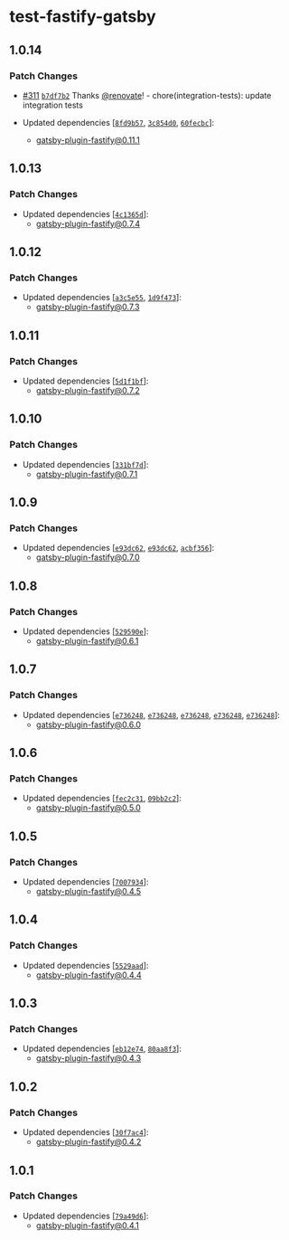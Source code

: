 # test-fastify-gatsby

## 1.0.14

### Patch Changes

- [#311](https://github.com/gatsby-uc/plugins/pull/311) [`b7df7b2`](https://github.com/gatsby-uc/plugins/commit/b7df7b2a2ae97f55cb0025bdb12b5b52e4e7bcd3) Thanks [@renovate](https://github.com/apps/renovate)! - chore(integration-tests): update integration tests

- Updated dependencies [[`8fd9b57`](https://github.com/gatsby-uc/plugins/commit/8fd9b577189c98ddbacc0afb37a3cf3d756ea199), [`3c854d0`](https://github.com/gatsby-uc/plugins/commit/3c854d0fd7c4bb81c894a08d6dca0ca2c18f7025), [`60fecbc`](https://github.com/gatsby-uc/plugins/commit/60fecbc600ce57bf82887a78f4e4d9a430b35f00)]:
  - gatsby-plugin-fastify@0.11.1

## 1.0.13

### Patch Changes

- Updated dependencies [[`4c1365d`](https://github.com/gatsby-uc/plugins/commit/4c1365d639ecb1f0409d72db4e15593706d82639)]:
  - gatsby-plugin-fastify@0.7.4

## 1.0.12

### Patch Changes

- Updated dependencies [[`a3c5e55`](https://github.com/gatsby-uc/plugins/commit/a3c5e55542ad0b3dd97afcc04d686a00d44bdbe3), [`1d9f473`](https://github.com/gatsby-uc/plugins/commit/1d9f4732872028be5cd8e77e7af15c478d392311)]:
  - gatsby-plugin-fastify@0.7.3

## 1.0.11

### Patch Changes

- Updated dependencies [[`5d1f1bf`](https://github.com/gatsby-uc/plugins/commit/5d1f1bf7989c119540760dc40ae7bc4dcf822836)]:
  - gatsby-plugin-fastify@0.7.2

## 1.0.10

### Patch Changes

- Updated dependencies [[`331bf7d`](https://github.com/gatsby-uc/plugins/commit/331bf7d2464701f8dab39c8e680efa3c996f056b)]:
  - gatsby-plugin-fastify@0.7.1

## 1.0.9

### Patch Changes

- Updated dependencies [[`e93dc62`](https://github.com/gatsby-uc/plugins/commit/e93dc62044ce2ac2069d80c339247901b4416ece), [`e93dc62`](https://github.com/gatsby-uc/plugins/commit/e93dc62044ce2ac2069d80c339247901b4416ece), [`acbf356`](https://github.com/gatsby-uc/plugins/commit/acbf356b305eff55f4ef96c77fbb47b2360319da)]:
  - gatsby-plugin-fastify@0.7.0

## 1.0.8

### Patch Changes

- Updated dependencies [[`529590e`](https://github.com/gatsby-uc/plugins/commit/529590eb9e83ec4188ad9ef23eca9c9d14fb8729)]:
  - gatsby-plugin-fastify@0.6.1

## 1.0.7

### Patch Changes

- Updated dependencies [[`e736248`](https://github.com/gatsby-uc/plugins/commit/e736248513e6bdbeb29cbedd06b79ed40ac0294f), [`e736248`](https://github.com/gatsby-uc/plugins/commit/e736248513e6bdbeb29cbedd06b79ed40ac0294f), [`e736248`](https://github.com/gatsby-uc/plugins/commit/e736248513e6bdbeb29cbedd06b79ed40ac0294f), [`e736248`](https://github.com/gatsby-uc/plugins/commit/e736248513e6bdbeb29cbedd06b79ed40ac0294f), [`e736248`](https://github.com/gatsby-uc/plugins/commit/e736248513e6bdbeb29cbedd06b79ed40ac0294f)]:
  - gatsby-plugin-fastify@0.6.0

## 1.0.6

### Patch Changes

- Updated dependencies [[`fec2c31`](https://github.com/gatsby-uc/plugins/commit/fec2c31d1d64a51d6b99297ff0c1345ec2f4bad3), [`09bb2c2`](https://github.com/gatsby-uc/plugins/commit/09bb2c272f7127a732e1ad54d2b8fb38db054523)]:
  - gatsby-plugin-fastify@0.5.0

## 1.0.5

### Patch Changes

- Updated dependencies [[`7007934`](https://github.com/gatsby-uc/plugins/commit/700793427bf754a8449717179d51dabe76096d81)]:
  - gatsby-plugin-fastify@0.4.5

## 1.0.4

### Patch Changes

- Updated dependencies [[`5529aad`](https://github.com/gatsby-uc/plugins/commit/5529aadf0f65c4b0c193131d606c3ce7d8d06651)]:
  - gatsby-plugin-fastify@0.4.4

## 1.0.3

### Patch Changes

- Updated dependencies [[`eb12e74`](https://github.com/gatsby-uc/plugins/commit/eb12e74e05268ee7778f00711772749cd7d8ab6c), [`80aa8f3`](https://github.com/gatsby-uc/plugins/commit/80aa8f39c79bed433b47dad39810767710d0bdd2)]:
  - gatsby-plugin-fastify@0.4.3

## 1.0.2

### Patch Changes

- Updated dependencies [[`30f7ac4`](https://github.com/gatsby-uc/plugins/commit/30f7ac4bb5c39374b79ed900b3aab60f9c44774a)]:
  - gatsby-plugin-fastify@0.4.2

## 1.0.1

### Patch Changes

- Updated dependencies [[`79a49d6`](https://github.com/gatsby-uc/plugins/commit/79a49d63ef6fbb9ad997545e9e692f16b9e04ec3)]:
  - gatsby-plugin-fastify@0.4.1
